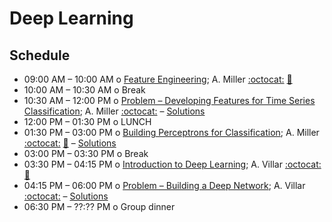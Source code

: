# Deep Learning

## Schedule

 * 09:00 AM – 10:00 AM  o [Feature Engineering](FeatureEngineering.ipynb); A. Miller [:octocat:](https://github.com/adamamiller) [:movie_camera:](https://youtu.be/Lpp-BErTC_0)
 * 10:00 AM – 10:30 AM  o  Break
 * 10:30 AM – 12:00 PM  o  [Problem – Developing Features for Time Series Classification](FeatureEngineering.ipynb); A. Miller [:octocat:](https://github.com/adamamiller) – [Solutions](FeatureEngineeringSolutions.ipynb)
 * 12:00 PM – 01:30 PM  o  LUNCH
 * 01:30 PM – 03:00 PM  o  [Building Perceptrons for Classification](BuildingPerceptronsForClassification.ipynb); A. Miller [:octocat:](https://github.com/adamamiller) [:movie_camera:](https://youtu.be/qZ-_WRIsbYI) – [Solutions](BuildingPerceptronsForClassificationSolutions.ipynb)
 * 03:00 PM – 03:30 PM  o  Break
 * 03:30 PM – 04:15 PM  o  [Introduction to Deep Learning](IntroductionToDeepLearning.pdf); A. Villar [:octocat:](https://github.com/villrv) [:movie_camera:](https://youtu.be/ed_UDL4NYJI)
 * 04:15 PM – 06:00 PM  o  [Problem – Building a Deep Network](DeeplearningBlank.ipynb); A. Villar [:octocat:](https://github.com/villrv) – [Solutions](DeeplearningSolutions.ipynb)
 * 06:30 PM – ??:?? PM  o  Group dinner
